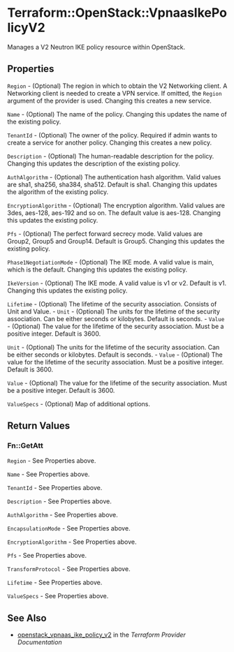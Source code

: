 # Terraform::OpenStack::VpnaasIkePolicyV2

Manages a V2 Neutron IKE policy resource within OpenStack.

## Properties

`Region` - (Optional) The region in which to obtain the V2 Networking client. A Networking client is needed to create a VPN service. If omitted, the `Region` argument of the provider is used. Changing this creates a new service.

`Name` - (Optional) The name of the policy. Changing this updates the name of the existing policy.

`TenantId` - (Optional) The owner of the policy. Required if admin wants to create a service for another policy. Changing this creates a new policy.

`Description` - (Optional) The human-readable description for the policy. Changing this updates the description of the existing policy.

`AuthAlgorithm` - (Optional) The authentication hash algorithm. Valid values are sha1, sha256, sha384, sha512. Default is sha1. Changing this updates the algorithm of the existing policy.

`EncryptionAlgorithm` - (Optional) The encryption algorithm. Valid values are 3des, aes-128, aes-192 and so on. The default value is aes-128. Changing this updates the existing policy.

`Pfs` - (Optional) The perfect forward secrecy mode. Valid values are Group2, Group5 and Group14. Default is Group5. Changing this updates the existing policy.

`Phase1NegotiationMode` - (Optional) The IKE mode. A valid value is main, which is the default. Changing this updates the existing policy.

`IkeVersion` - (Optional) The IKE mode. A valid value is v1 or v2. Default is v1. Changing this updates the existing policy.

`Lifetime` - (Optional) The lifetime of the security association. Consists of Unit and Value. - `Unit` - (Optional) The units for the lifetime of the security association. Can be either seconds or kilobytes. Default is seconds. - `Value` - (Optional) The value for the lifetime of the security association. Must be a positive integer. Default is 3600.

`Unit` - (Optional) The units for the lifetime of the security association. Can be either seconds or kilobytes. Default is seconds. - `Value` - (Optional) The value for the lifetime of the security association. Must be a positive integer. Default is 3600.

`Value` - (Optional) The value for the lifetime of the security association. Must be a positive integer. Default is 3600.

`ValueSpecs` - (Optional) Map of additional options.


## Return Values

### Fn::GetAtt

`Region` - See Properties above.

`Name` - See Properties above.

`TenantId` - See Properties above.

`Description` - See Properties above.

`AuthAlgorithm` - See Properties above.

`EncapsulationMode` - See Properties above.

`EncryptionAlgorithm` - See Properties above.

`Pfs` - See Properties above.

`TransformProtocol` - See Properties above.

`Lifetime` - See Properties above.

`ValueSpecs` - See Properties above.

## See Also

* [openstack_vpnaas_ike_policy_v2](https://www.terraform.io/docs/providers/openstack/r/vpnaas_ike_policy_v2.html) in the _Terraform Provider Documentation_